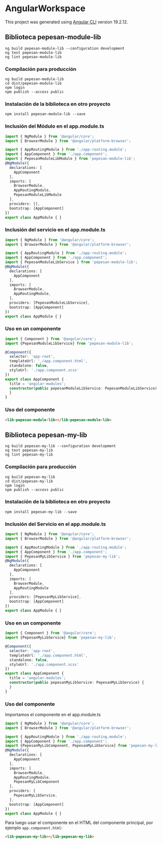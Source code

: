 # AngularWorkspace

This project was generated using [Angular CLI](https://github.com/angular/angular-cli) version 19.2.12.

## Biblioteca pepesan-module-lib

```shell
ng build pepesan-module-lib --configuration development
ng test pepesan-module-lib
ng lint pepesan-module-lib
```

### Compilación para producción

```shell
ng build pepesan-module-lib
cd dist/pepesan-module-lib
npm login
npm publish --access public
```
### Instalación de la biblioteca en otro proyecto

```shell
npm install pepesan-module-lib --save
```
### Inclusión del Módulo en el app.module.ts
```typescript
import { NgModule } from '@angular/core';
import { BrowserModule } from '@angular/platform-browser';

import { AppRoutingModule } from './app-routing.module';
import { AppComponent } from './app.component';
import { PepesanModuleLibModule } from 'pepesan-module-lib';
@NgModule({
  declarations: [
    AppComponent
  ],
  imports: [
    BrowserModule,
    AppRoutingModule,
    PepesanModuleLibModule
  ],
  providers: [],
  bootstrap: [AppComponent]
})
export class AppModule { }
``` 
### Inclusión del servicio en el app.module.ts
```typescript
import { NgModule } from '@angular/core';
import { BrowserModule } from '@angular/platform-browser';

import { AppRoutingModule } from './app-routing.module';
import { AppComponent } from './app.component';
import { PepesanModuleLibService } from 'pepesan-module-lib';
@NgModule({
  declarations: [
    AppComponent
  ],
  imports: [
    BrowserModule,
    AppRoutingModule,
  ],
  providers: [PepesanModuleLibService],
  bootstrap: [AppComponent]
})
export class AppModule { }
``` 
### Uso en un componente

```typescript
import { Component } from '@angular/core';
import {PepesanModuleLibService} from 'pepesan-module-lib';

@Component({
  selector: 'app-root',
  templateUrl: './app.component.html',
  standalone: false,
  styleUrl: './app.component.scss'
})
export class AppComponent {
  title = 'angular-modules';
  constructor(public pepesanModuleLibService: PepesanModuleLibService) {
  }
}
``` 
### Uso del componente
```html
<lib-pepesan-module-lib></lib-pepesan-module-lib>
```


## Biblioteca pepesan-my-lib

```shell
ng build pepesan-my-lib --configuration development
ng test pepesan-my-lib
ng lint pepesan-my-lib
```

### Compilación para producción

```shell
ng build pepesan-my-lib
cd dist/pepesan-my-lib
npm login
npm publish --access public
```
### Instalación de la biblioteca en otro proyecto

```shell
npm install pepesan-my-lib --save
```
### Inclusión del Servicio en el app.module.ts
```typescript
import { NgModule } from '@angular/core';
import { BrowserModule } from '@angular/platform-browser';

import { AppRoutingModule } from './app-routing.module';
import { AppComponent } from './app.component';
import { PepesanMyLibService } from 'pepesan-my-lib';
@NgModule({
  declarations: [
    AppComponent
  ],
  imports: [
    BrowserModule,
    AppRoutingModule
  ],
  providers: [PepesanMyLibService],
  bootstrap: [AppComponent]
})
export class AppModule { }
``` 

### Uso en un componente

```typescript
import { Component } from '@angular/core';
import {PepesanMyLibService} from 'pepesan-my-lib';

@Component({
  selector: 'app-root',
  templateUrl: './app.component.html',
  standalone: false,
  styleUrl: './app.component.scss'
})
export class AppComponent {
  title = 'angular-modules';
  constructor(public pepesanMyLibService: PepesanMyLibService) {
  }
}
```

### Uso del componente
Importamos el componente en el app.module.ts
```typescript
import { NgModule } from '@angular/core';
import { BrowserModule } from '@angular/platform-browser';

import { AppRoutingModule } from './app-routing.module';
import { AppComponent } from './app.component';
import {PepesanMyLibComponent, PepesanMyLibService} from 'pepesan-my-lib';
@NgModule({
  declarations: [
    AppComponent
  ],
  imports: [
    BrowserModule,
    AppRoutingModule,
    PepesanMyLibComponent
  ],
  providers: [
    PepesanMyLibService,
  ],
  bootstrap: [AppComponent]
})
export class AppModule { }
```
Para luego usar el componente en el HTML del componente principal, por ejemplo `app.component.html`:
```html
<lib-pepesan-my-lib></lib-pepesan-my-lib>
```



